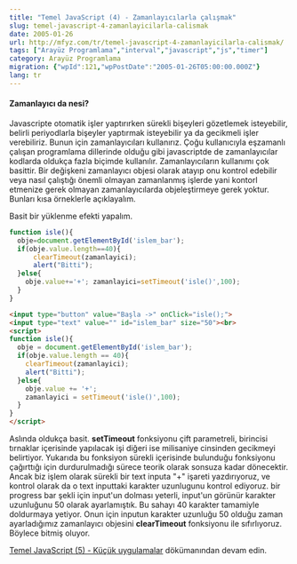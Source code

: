 ```yaml
---
title: "Temel JavaScript (4) - Zamanlayıcılarla çalışmak"
slug: temel-javascript-4-zamanlayicilarla-calismak
date: 2005-01-26
url: http://mfyz.com/tr/temel-javascript-4-zamanlayicilarla-calismak/
tags: ["Arayüz Programlama","interval","javascript","js","timer"]
category: Arayüz Programlama
migration: {"wpId":121,"wpPostDate":"2005-01-26T05:00:00.000Z"}
lang: tr
---
```


#### Zamanlayıcı da nesi?

Javascripte otomatik işler yaptırırken sürekli bişeyleri gözetlemek isteyebilir, belirli periyodlarla bişeyler yaptırmak isteyebilir ya da gecikmeli işler verebiliriz. Bunun için zamanlayıcıları kullanırız. Çoğu kullanıcıyla eşzamanlı çalışan programlama dillerinde olduğu gibi javascriptde de zamanlayıcılar kodlarda oldukça fazla biçimde kullanılır. Zamanlayıcıların kullanımı çok basittir. Bir değişkeni zamanlayıcı objesi olarak atayıp onu kontrol edebilir veya nasıl çalıştığı önemli olmayan zamanlanmış işlerde yani kontorl etmenize gerek olmayan zamanlayıcılarda objeleştirmeye gerek yoktur. Bunları kısa örneklerle açıklayalım.

Basit bir yüklenme efekti yapalım.

```js
function isle(){
  obje=document.getElementById('islem_bar');
  if(obje.value.length==40){
      clearTimeout(zamanlayici);
      alert("Bitti");
  }else{
    obje.value+='+'; zamanlayici=setTimeout('isle()',100);
  }
}
```

```html
<input type="button" value="Başla ->" onClick="isle();">
<input type="text" value="" id="islem_bar" size="50"><br>
<script>
function isle(){
  obje = document.getElementById('islem_bar');
  if(obje.value.length == 40){
    clearTimeout(zamanlayici);
    alert("Bitti");
  }else{
    obje.value += '+';
    zamanlayici = setTimeout('isle()',100);
  }
}
</script>
```

Aslında oldukça basit. **setTimeout** fonksiyonu çift parametreli, birincisi tırnaklar içerisinde yapılacak işi diğeri ise milisaniye cinsinden gecikmeyi belirtiyor. Yukarıda bu fonksiyon sürekli içerisinde bulunduğu fonksiyonu çağırttığı için durdurulmadığı sürece teorik olarak sonsuza kadar dönecektir. Ancak biz işlem olarak sürekli bir text inputa "+" işareti yazdırıyoruz, ve kontrol olarak da o text inputtaki karakter uzunlugunu kontrol ediyoruz. bir progress bar şekli için input'un dolması yeterli, input'un görünür karakter uzunluğunu 50 olarak ayarlamıştık. Bu sahayı 40 karakter tamamiyle doldurmaya yetiyor. Onun için inputun karakter uzunluğu 50 olduğu zaman ayarladığımız zamanlayıcı objesini **clearTimeout** fonksiyonu ile sıfırlıyoruz. Böylece bitmiş oluyor.

[Temel JavaScript (5) - Küçük uygulamalar](/temel-javascript-5-kucuk-uygulamalar/) dökümanından devam edin.